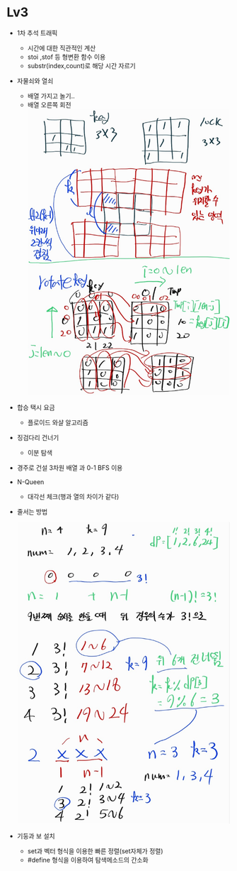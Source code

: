 #   Lv3
-   1차 추석 트래픽
    -   시간에 대한 직관적인 계산
    -   stoi ,stof 등 형변환 함수 이용
    -   substr(index,count)로 해당 시간 자르기 

-   자물쇠와 열쇠
    - 배열 가지고 놀기.. 
    - 배열 오른쪽 회전
    ![자물쇠와 열쇠](자물쇠와%20열쇠.jpeg)
-   합승 택시 요금
    -   플로이드 와샬 알고리즘
-   징검다리 건너기
    -   이분 탐색

-   경주로 건설
    3차원 배열 과 0-1 BFS 이용

-   N-Queen
    -  대각선 체크(행과 열의 차이가 같다)

-   줄서는 방법
    
    ![줄서는방법](줄서는%20방법.jpeg)

-   기둥과 보 설치
    -   set과 벡터 형식을 이용한 빠른 정렬(set자체가 정렬)
    -   #define 형식을 이용하여 탐색메소드의 간소화